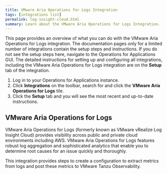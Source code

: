 ```yaml
---
title: VMware Aria Operations for Logs Integration
tags: [integrations list]
permalink: log-insight-cloud.html
summary: Learn about the VMware Aria Operations for Logs Integration.
---
```


This page provides an overview of what you can do with the VMware Aria Operations for Logs integration. The documentation pages only for a limited number of integrations contain the setup steps and instructions. If you do not see the setup steps here, navigate to the Operations for Applications GUI. The detailed instructions for setting up and configuring all integrations, including the VMware Aria Operations for Logs integration are on the **Setup** tab of the integration.

1. Log in to your Operations for Applications instance. 
2. Click **Integrations** on the toolbar, search for and click the **VMware Aria Operations for Logs** tile. 
3. Click the **Setup** tab and you will see the most recent and up-to-date instructions.

## VMware Aria Operations for Logs

VMware Aria Operations for Logs (formerly known as VMware vRealize Log Insight Cloud) provides visibility across public and private cloud environments including AWS. VMware Aria Operations for Logs features robust log aggregation and sophisticated analytics that enable you to determine root causes for an issue quickly and thoroughly.

This integration provides steps to create a configuration to extract metrics from logs and post these metrics to VMware Tanzu Observability.




